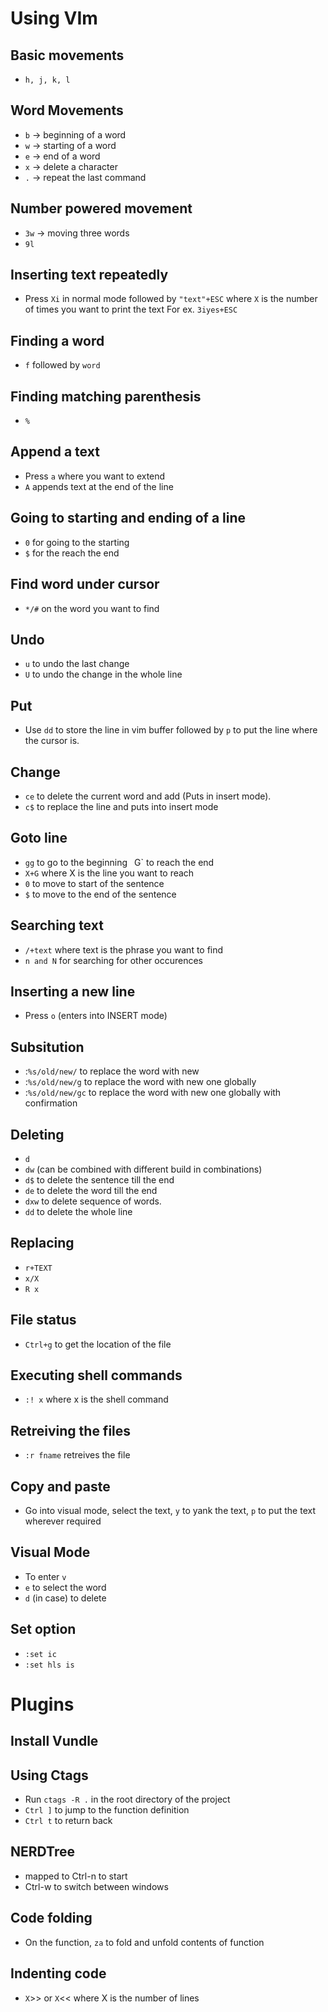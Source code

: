 # Using VIm

## Basic movements
- `h, j, k, l`

## Word Movements
- `b` -> beginning of a word
- `w` -> starting of a word
- `e` -> end of a word
- `x` -> delete a character
- `.` -> repeat the last command

## Number powered movement
- `3w` -> moving three words
- `9l` 

## Inserting text repeatedly
- Press `Xi` in normal mode followed by `"text"+ESC` where `X` is the number of times you want to print the text
For ex. `3iyes+ESC`

## Finding a word
- `f` followed by `word`

## Finding matching parenthesis
- `%`

## Append a text
- Press `a` where you want to extend
- `A` appends text at the end of the line

## Going to starting and ending of a line
- `0` for going to the starting
- `$` for the reach the end

## Find word under cursor
- `*/#` on the word you want to find

## Undo
- `u` to undo the last change
- `U` to undo the change in the whole line

## Put
- Use `dd` to store the line in vim buffer followed by `p` to put the line where the cursor is.

## Change
- `ce` to delete the current word and add (Puts in insert mode).
- `c$` to replace the line and puts into insert mode

## Goto line
- `gg` to go to the beginning
` `G` to reach the end
- `X+G` where X is the line you want to reach
- `0` to move to start of the sentence
- `$` to move to the end of the sentence

## Searching text
- `/+text` where text is the phrase you want to find
- `n and N` for searching for other occurences

## Inserting a new line
- Press `o` (enters into INSERT mode)

## Subsitution
- :`%s/old/new/` to replace the word with new  
- :`%s/old/new/g` to replace the word with new one globally
- :`%s/old/new/gc` to replace the word with new one globally with confirmation

## Deleting
- `d`
- `dw` (can be combined with different build in combinations)
- `d$` to delete the sentence till the end
- `de` to delete the word till the end
- `dxw` to delete sequence of words.
- `dd` to delete the whole line

## Replacing
- `r+TEXT`
- `x/X`
- `R x`

## File status
- `Ctrl+g` to get the location of the file

## Executing shell commands
- `:! x` where x is the shell command

## Retreiving the files
- `:r fname` retreives the file

## Copy and paste
- Go into visual mode, select the text, `y` to yank the text, `p` to put the text wherever required

## Visual Mode
- To enter `v` 
- `e` to select the word
- `d` (in case) to delete

## Set option
- `:set ic`
- `:set hls is`

# Plugins
## Install Vundle

## Using Ctags
- Run `ctags -R .` in the root directory of the project
- `Ctrl ]` to jump to the function definition
- `Ctrl t` to return back

## NERDTree
- mapped to Ctrl-n to start
- Ctrl-w to switch between windows

## Code folding
- On the function, `za` to fold and unfold contents of function 

## Indenting code
- `X`>> or `X`<< where X is the number of lines
